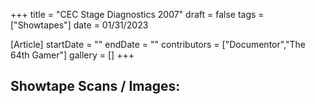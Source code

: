 +++
title = "CEC Stage Diagnostics 2007"
draft = false
tags = ["Showtapes"]
date = 01/31/2023

[Article]
startDate = ""
endDate = ""
contributors = ["Documentor","The 64th Gamer"]
gallery = []
+++
<h2>Showtape Scans / Images:</h2>
